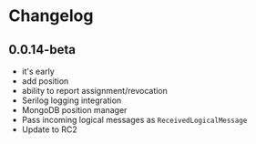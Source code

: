 # Changelog

## 0.0.14-beta
* it's early
* add position
* ability to report assignment/revocation
* Serilog logging integration
* MongoDB position manager
* Pass incoming logical messages as `ReceivedLogicalMessage`
* Update to RC2